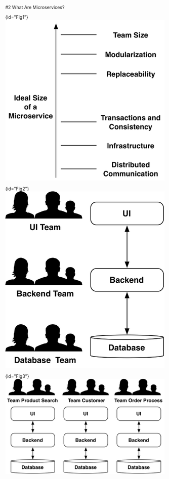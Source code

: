 #2 What Are Microservices?

{id="Fig1"}
![Fig. 1: Ideal Size of a Microservice](images/01-Size.png)

{id="Fig2"}
![Fig. 2: Team setup by technical skills](images/02-ConwaysLawLimitation.png)

{id="Fig3"}
![Fig. 3: Team setup by functionalities](images/03-ConwaysLawEnabler.png)
